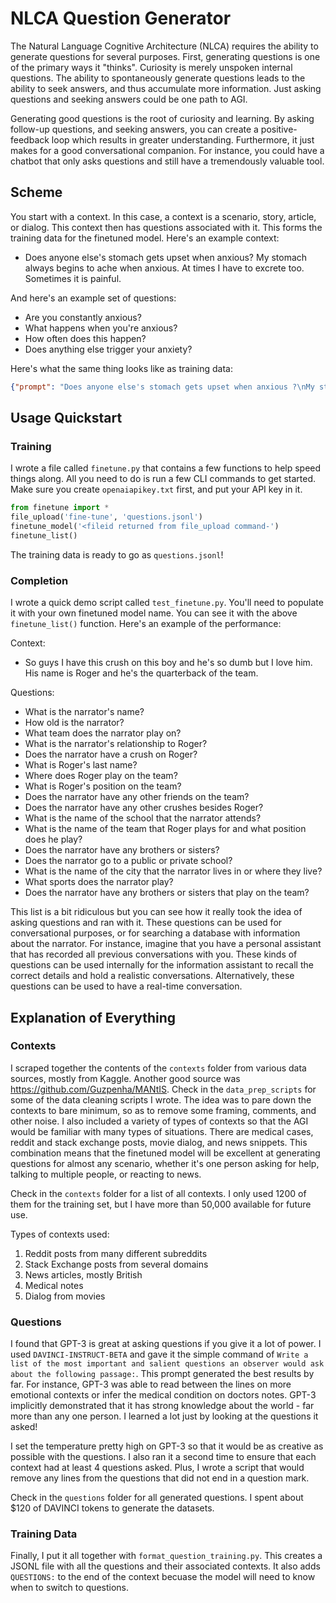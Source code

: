 # NLCA Question Generator

The Natural Language Cognitive Architecture (NLCA) requires the ability to generate questions for several purposes. First, generating questions is one of the primary ways it "thinks". Curiosity is merely unspoken internal questions. The ability to spontaneously generate questions leads to the ability to seek answers, and thus accumulate more information. Just asking questions and seeking answers could be one path to AGI.

Generating good questions is the root of curiosity and learning. By asking follow-up questions, and seeking answers, you can create a positive-feedback loop which results in greater understanding. Furthermore, it just makes for a good conversational companion. For instance, you could have a chatbot that only asks questions and still have a tremendously valuable tool.

## Scheme

You start with a context. In this case, a context is a scenario, story, article, or dialog. This context then has questions associated with it. This forms the training data for the finetuned model. Here's an example context:

- Does anyone else's stomach gets upset when anxious? My stomach always begins to ache when anxious. At times I have to excrete too. Sometimes it is painful.

And here's an example set of questions:

- Are you constantly anxious?
- What happens when you're anxious?
- How often does this happen?
- Does anything else trigger your anxiety?

Here's what the same thing looks like as training data:

```json
{"prompt": "Does anyone else's stomach gets upset when anxious ?\nMy stomach always begins to ache when anxious . At times I have to excrete too . Sometimes it is painful .\nQUESTIONS:", "completion": "Are you constantly anxious?\nWhat happens when you're anxious?\nHow often does this happen?\nDoes anything else trigger your anxiety?"}
```

## Usage Quickstart

### Training

I wrote a file called `finetune.py` that contains a few functions to help speed things along. All you need to do is run a few CLI commands to get started. Make sure you create `openaiapikey.txt` first, and put your API key in it.

```python
from finetune import *
file_upload('fine-tune', 'questions.jsonl')
finetune_model('<fileid returned from file_upload command-')
finetune_list()
```

The training data is ready to go as `questions.jsonl`!

### Completion

I wrote a quick demo script called `test_finetune.py`. You'll need to populate it with your own finetuned model name. You can see it with the above `finetune_list()` function. Here's an example of the performance:

Context:

- So guys I have this crush on this boy and he's so dumb but I love him. His name is Roger and he's the quarterback of the team.

Questions:

- What is the narrator's name?
- How old is the narrator?
- What team does the narrator play on?
- What is the narrator's relationship to Roger?
- Does the narrator have a crush on Roger?
- What is Roger's last name?
- Where does Roger play on the team?
- What is Roger's position on the team?
- Does the narrator have any other friends on the team?
- Does the narrator have any other crushes besides Roger?
- What is the name of the school that the narrator attends?
- What is the name of the team that Roger plays for and what position does he play?
- Does the narrator have any brothers or sisters?
- Does the narrator go to a public or private school?
- What is the name of the city that the narrator lives in or where they live?
- What sports does the narrator play?
- Does the narrator have any brothers or sisters that play on the team?

This list is a bit ridiculous but you can see how it really took the idea of asking questions and ran with it. These questions can be used for conversational purposes, or for searching a database with information about the narrator. For instance, imagine that you have a personal assistant that has recorded all previous conversations with you. These kinds of questions can be used internally for the information assistant to recall the correct details and hold a realistic conversations. Alternatively, these questions can be used to have a real-time conversation.


## Explanation of Everything

### Contexts

I scraped together the contents of the `contexts` folder from various data sources, mostly from Kaggle. Another good source was https://github.com/Guzpenha/MANtIS. Check in the `data_prep_scripts` for some of the data cleaning scripts I wrote. The idea was to pare down the contexts to bare minimum, so as to remove some framing, comments, and other noise. I also included a variety of types of contexts so that the AGI would be familiar with many types of situations. There are medical cases, reddit and stack exchange posts, movie dialog, and news snippets. This combination means that the finetuned model will be excellent at generating questions for almost any scenario, whether it's one person asking for help, talking to multiple people, or reacting to news.

Check in the `contexts` folder for a list of all contexts. I only used 1200 of them for the training set, but I have more than 50,000 available for future use.

Types of contexts used:
1. Reddit posts from many different subreddits
2. Stack Exchange posts from several domains
3. News articles, mostly British
4. Medical notes
5. Dialog from movies

### Questions

I found that GPT-3 is great at asking questions if you give it a lot of power. I used `DAVINCI-INSTRUCT-BETA` and gave it the simple command of `Write a list of the most important and salient questions an observer would ask about the following passage:`. This prompt generated the best results by far. For instance, GPT-3 was able to read between the lines on more emotional contexts or infer the medical condition on doctors notes. GPT-3 implicitly demonstrated that it has strong knowledge about the world - far more than any one person. I learned a lot just by looking at the questions it asked!

I set the temperature pretty high on GPT-3 so that it would be as creative as possible with the questions. I also ran it a second time to ensure that each context had at least 4 questions asked. Plus, I wrote a script that would remove any lines from the questions that did not end in a question mark. 

Check in the `questions` folder for all generated questions. I spent about $120 of DAVINCI tokens to generate the datasets.

### Training Data

Finally, I put it all together with `format_question_training.py`. This creates a JSONL file with all the questions and their associated contexts. It also adds `QUESTIONS:` to the end of the context becuase the model will need to know when to switch to questions. 
